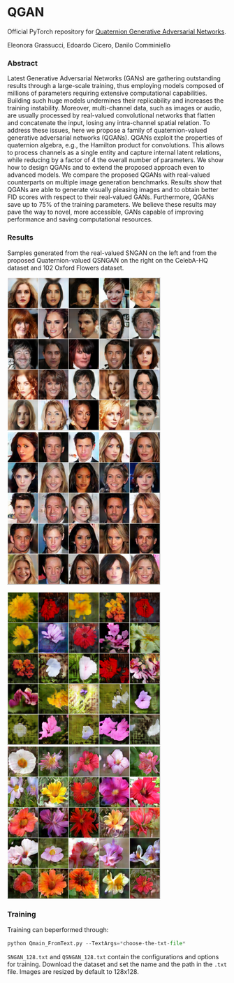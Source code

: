 # QGAN
Official PyTorch repository for [Quaternion Generative Adversarial Networks](https://arxiv.org/pdf/2104.09630.pdf).

Eleonora Grassucci, Edoardo Cicero, Danilo Comminiello

### Abstract

Latest Generative Adversarial Networks (GANs) are gathering outstanding results through a large-scale training, thus employing models composed of millions of parameters requiring extensive computational capabilities. Building such huge models undermines their replicability and increases the training instability. Moreover, multi-channel data, such as images or audio, are usually processed by real-valued convolutional networks that flatten and concatenate the input, losing any intra-channel spatial relation. To address these issues, here we propose a family of quaternion-valued generative adversarial networks (QGANs). QGANs exploit the properties of quaternion algebra, e.g., the Hamilton product for convolutions. This allows to process channels as a single entity and capture internal latent relations, while reducing by a factor of 4 the overall number of parameters. We show how to design QGANs and to extend the proposed approach even to advanced models. We compare the proposed QGANs with real-valued counterparts on multiple image generation benchmarks. Results show that QGANs are able to generate visually pleasing images and to obtain better FID scores with respect to their real-valued GANs. Furthermore, QGANs save up to 75% of the training parameters. We believe these results may pave the way to novel, more accessible, GANs capable of improving performance and saving computational resources.

### Results
Samples generated from the real-valued SNGAN on the left and from the proposed Quaternion-valued QSNGAN on the right on the CelebA-HQ dataset and 102 Oxford Flowers dataset.

<img src="./samples/CelebAHQ-SNGAN.png" width="350" height="350"/>          <img src="./samples/CelebAHQ-QSNGAN_QSN.png" width="350" height="350"/>

<img src="./samples/flowers-SNGAN.png" width="350" height="350"/>          <img src="./samples/flowers-QSNGAN_QSN.png" width="350" height="350"/>


### Training

Training can beperformed through:
```python
python Qmain_FromText.py --TextArgs=*choose-the-txt-file*
```

`SNGAN_128.txt` and `QSNGAN_128.txt` contain the configurations and options for training. Download the dataset and set the name and the path in the `.txt` file. Images are resized by default to 128x128.

